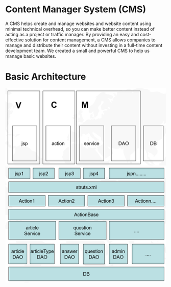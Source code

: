 # Content Manager System (CMS)
A CMS helps create and manage websites and website content using minimal technical overhead, so you can make better content instead of acting as a project or traffic manager. By providing an easy and cost-effective solution for content management, a CMS allows companies to manage and distribute their content without investing in a full-time content development team. We created a small and powerful CMS to help us manage basic websites.

# Basic Architecture 
![sample screenshot](https://github.com/xuan13hao/CMS/blob/master/mvc.PNG)
![sample screenshot](https://github.com/xuan13hao/CMS/blob/master/Capture.PNG)

